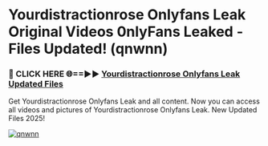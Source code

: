 # Yourdistractionrose Onlyfans Leak Original Videos 0nlyFans Leaked - Files Updated! (qnwnn)

<h3>🔴 CLICK HERE 🌐==►► <a href="https://tinyurl.com/4seja8ks" rel="nofollow">Yourdistractionrose Onlyfans Leak Updated Files</a></h3>

Get Yourdistractionrose Onlyfans Leak and all content. Now you can access all videos and pictures of Yourdistractionrose Onlyfans Leak. New Updated Files 2025!

[![qnwnn](https://i.imgur.com/EWjZXRe.gif)](https://tinyurl.com/4seja8ks)
